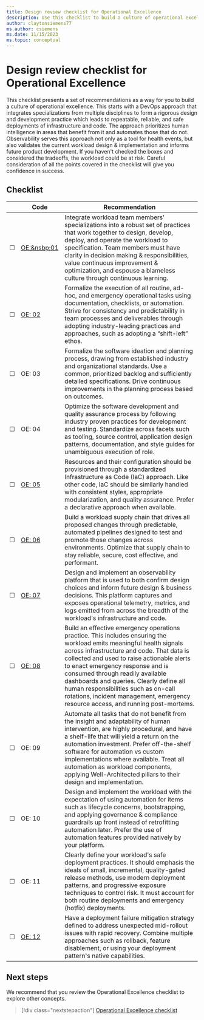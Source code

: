 ```yaml
---
title: Design review checklist for Operational Excellence
description: Use this checklist to build a culture of operational excellence.
author: claytonsiemens77
ms.author: csiemens
ms.date: 11/15/2023
ms.topic: conceptual
---
```


# Design review checklist for Operational Excellence  

This checklist presents a set of recommendations as a way for you to build a culture of operational excellence. This starts with a DevOps approach that integrates specializations from multiple disciplines to form a rigorous design and development practice which leads to repeatable, reliable, and safe deployments of infrastructure and code. The approach prioritizes human intelligence in areas that benefit from it and automates those that do not. Observability serves this approach not only as a tool for health events, but also validates the current workload design & implementation and informs future product development. If you haven't checked the boxes and considered the tradeoffs, the workload could be at risk. Careful consideration of all the points covered in the checklist will give you confidence in success. 

## Checklist

|&nbsp;|Code  |Recommendation  |
|-|-|-|
| &#9744; | [OE:&nsbp;01](devops-culture.md)  | Integrate workload team members' specializations into a robust set of practices that work together to design, develop, deploy, and operate the workload to specification. Team members must have clarity in decision making & responsibilities, value continuous improvement & optimization, and espouse a blameless culture through continuous learning.  |
| &#9744; | [OE:&nbsp;02](automate-tasks.md) | Formalize the execution of all routine, ad-hoc, and emergency operational tasks using documentation, checklists, or automation. Strive for consistency and predictability in team processes and deliverables through adopting industry-leading practices and approaches, such as adopting a “shift-left” ethos.   |
| &#9744; | OE:&nbsp;03 | Formalize the software ideation and planning process, drawing from established industry and organizational standards. Use a common, prioritized backlog and sufficiently detailed specifications. Drive continuous improvements in the planning process based on outcomes.  |
| &#9744; | OE:&nbsp;04 | Optimize the software development and quality assurance process by following industry proven practices for development and testing. Standardize across facets such as tooling, source control, application design patterns, documentation, and style guides for unambiguous execution of role.  |
| &#9744; | [OE:&nbsp;05](infrastructure-as-code-design.md) | Resources and their configuration should be provisioned through a standardized Infrastructure as Code (IaC) approach. Like other code, IaC should be similarly handled with consistent styles, appropriate modularization, and quality assurance. Prefer a declarative approach when available.  |
| &#9744; | [OE:&nbsp;06](workload-supply-chain.md) | Build a workload supply chain that drives all proposed changes through predictable, automated pipelines designed to test and promote those changes across environments. Optimize that supply chain to stay reliable, secure, cost effective, and performant.  |
| &#9744; | [OE:&nbsp;07](observability.md) | Design and implement an observability platform that is used to both confirm design choices and inform future design & business decisions. This platform captures and exposes operational telemetry, metrics, and logs emitted from across the breadth of the workload's infrastructure and code.  |
| &#9744; | [OE:&nbsp;08](emergency-response.md) | Build an effective emergency operations practice. This includes ensuring the workload emits meaningful health signals across infrastructure and code. That data is collected and used to raise actionable alerts to enact emergency response and is consumed through readily available dashboards and queries. Clearly define all human responsibilities such as on-call rotations, incident management, emergency resource access, and running post-mortems.  |
| &#9744; | OE:&nbsp;09 | Automate all tasks that do not benefit from the insight and adaptability of human intervention, are highly procedural, and have a shelf-life that will yield a return on the automation investment. Prefer off-the-shelf software for automation vs custom implementations where available. Treat all automation as workload components, applying Well-Architected pillars to their design and implementation.  |
| &#9744; | OE:&nbsp;10 | Design and implement the workload with the expectation of using automation for items such as lifecycle concerns, bootstrapping, and applying governance & compliance guardrails up front instead of retrofitting automation later. Prefer the use of automation features provided natively by your platform.  |
| &#9744; | OE:&nbsp;11 | Clearly define your workload's safe deployment practices. It should emphasis the ideals of small, incremental, quality-gated release methods, use modern deployment patterns, and progressive exposure techniques to control risk. It must account for both routine deployments and emergency (hotfix) deployments.   |
| &#9744; | [OE:&nbsp;12](mitigation-strategy.md)  | Have a deployment failure mitigation strategy defined to address unexpected mid-rollout issues with rapid recovery. Combine multiple approaches such as rollback, feature disablement, or using your deployment pattern's native capabilities.   |

## Next steps

We recommend that you review the Operational Excellence checklist to explore other concepts. 

> [!div class="nextstepaction"] 
> [Operational Excellence checklist](checklist.md) 